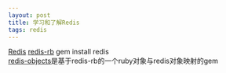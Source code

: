 ```yaml
---
layout: post
title: 学习和了解Redis
tags: redis
---        
```


[Redis](http://redis.io/)
[redis-rb](https://github.com/ezmobius/redis-rb) gem install redis   
[redis-objects](https://github.com/nateware/redis-objects)是基于redis-rb的一个ruby对象与redis对象映射的gem